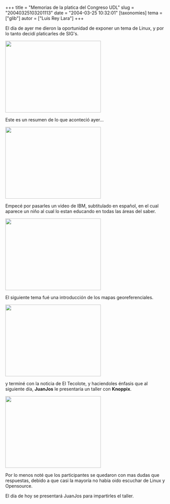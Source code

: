 +++
title = "Memorias de la platica del Congreso UDL"
slug = "20040325103201113"
date = "2004-03-25 10:32:01"
[taxonomies]
tema = ["glib"]
autor = ["Luis Rey Lara"]
+++

El día de ayer me dieron la oportunidad de exponer un tema de Linux, y
por lo tanto decidí platicarles de SIG's.  
  
<img src="http://glib.org.mx/images/articles/20040325103201113_1.jpg"
width="299" height="224" />

Este es un resumen de lo que aconteció ayer...

<!-- more -->
<img src="http://glib.org.mx/images/articles/20040325103201113_2.jpg"
width="299" height="224" />

Empecé por pasarles un video de IBM, subtitulado en español, en el cual
aparece un niño al cual lo estan educando en todas las áreas del
saber.  
  
<img src="http://glib.org.mx/images/articles/20040325103201113_3.jpg"
width="299" height="224" />

El siguiente tema fué una introducción de los mapas georeferenciales.  
  
<img src="http://glib.org.mx/images/articles/20040325103201113_4.jpg"
width="299" height="224" />

y terminé con la noticia de El Tecolote, y haciendoles énfasis que al
siguiente día, **JuanJos** le presentaría un taller con **Knoppix**.  
  
<img src="http://glib.org.mx/images/articles/20040325103201113_5.jpg"
width="299" height="224" />

Por lo menos noté que los participantes se quedaron con mas dudas que
respuestas, debido a que casi la mayoría no habia oido escuchar de Linux
y Opensource.

El día de hoy se presentará JuanJos para impartirles el taller.

